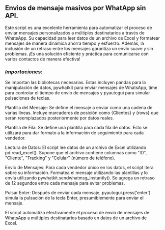 ## Envios de mensaje masivos por WhatApp sin API.

Este script es una excelente herramienta para automatizar el proceso de enviar mensajes personalizados a múltiples destinatarios a través de WhatsApp.
Su capacidad para leer datos de un archivo de Excel y formatear mensajes de manera dinámica ahorra tiempo y esfuerzo. 
Además, la inclusión de un retraso entre los mensajes garantiza un envío suave y sin problemas. 
¡Es una solución eficiente y práctica para comunicarse con varios contactos de manera efectiva!

### *Importaciones*: 
Se importan las bibliotecas necesarias. Estas incluyen pandas para la manipulación de datos, pywhatkit para enviar mensajes de WhatsApp, time para controlar el tiempo de envío de mensajes y pyautogui para simular pulsaciones de teclas.

Plantilla del Mensaje: Se define el mensaje a enviar como una cadena de varias líneas. Incluye marcadores de posición como {Clientes} y {rows} que serán reemplazados posteriormente por datos reales.

Plantilla de Fila: Se define una plantilla para cada fila de datos. Esto se utilizará para dar formato a la información de seguimiento para cada vendedor.

Lectura de Datos: El script lee datos de un archivo de Excel utilizando pd.read_excel(). Supone que el archivo contiene columnas como "ID", "Cliente", "Tracking" y "Celular" (número de teléfono).

Envío de Mensajes: Para cada vendedor único en los datos, el script itera sobre su información. Formatea el mensaje utilizando las plantillas y lo envía utilizando pywhatkit.sendwhatmsg_instantly(). Se agrega un retraso de 12 segundos entre cada mensaje para evitar problemas.

Pulsar Enter: Después de enviar cada mensaje, pyautogui.press('enter') simula la pulsación de la tecla Enter, presumiblemente para enviar el mensaje.

El script automatiza efectivamente el proceso de envío de mensajes de WhatsApp a múltiples destinatarios basado en datos de un archivo de Excel.
